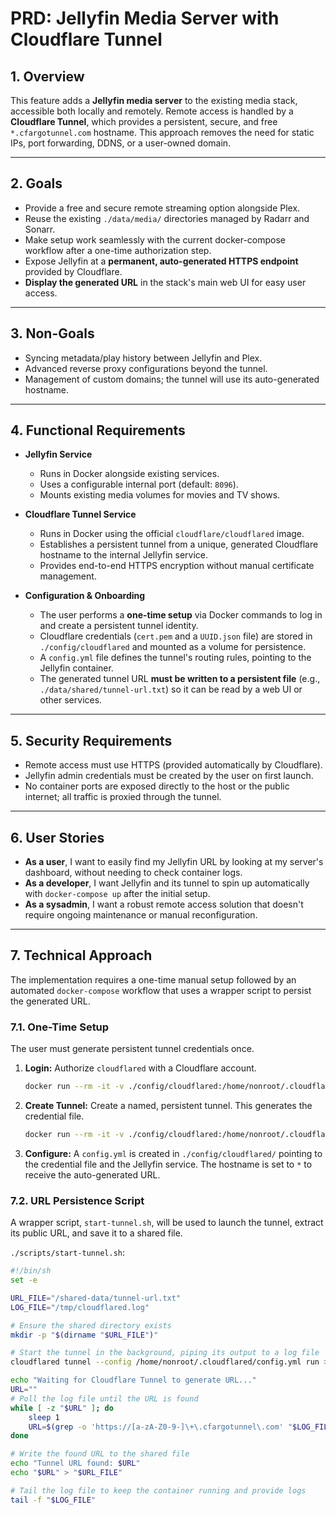 # PRD: Jellyfin Media Server with Cloudflare Tunnel

## 1. Overview
This feature adds a **Jellyfin media server** to the existing media stack, accessible both locally and remotely.
Remote access is handled by a **Cloudflare Tunnel**, which provides a persistent, secure, and free `*.cfargotunnel.com` hostname. This approach removes the need for static IPs, port forwarding, DDNS, or a user-owned domain.

***

## 2. Goals
- Provide a free and secure remote streaming option alongside Plex.
- Reuse the existing `./data/media/` directories managed by Radarr and Sonarr.
- Make setup work seamlessly with the current docker-compose workflow after a one-time authorization step.
- Expose Jellyfin at a **permanent, auto-generated HTTPS endpoint** provided by Cloudflare.
- **Display the generated URL** in the stack's main web UI for easy user access.

***

## 3. Non-Goals
- Syncing metadata/play history between Jellyfin and Plex.
- Advanced reverse proxy configurations beyond the tunnel.
- Management of custom domains; the tunnel will use its auto-generated hostname.

***

## 4. Functional Requirements
- **Jellyfin Service**
  - Runs in Docker alongside existing services.
  - Uses a configurable internal port (default: `8096`).
  - Mounts existing media volumes for movies and TV shows.

- **Cloudflare Tunnel Service**
  - Runs in Docker using the official `cloudflare/cloudflared` image.
  - Establishes a persistent tunnel from a unique, generated Cloudflare hostname to the internal Jellyfin service.
  - Provides end-to-end HTTPS encryption without manual certificate management.

- **Configuration & Onboarding**
  - The user performs a **one-time setup** via Docker commands to log in and create a persistent tunnel identity.
  - Cloudflare credentials (`cert.pem` and a `UUID.json` file) are stored in `./config/cloudflared` and mounted as a volume for persistence.
  - A `config.yml` file defines the tunnel's routing rules, pointing to the Jellyfin container.
  - The generated tunnel URL **must be written to a persistent file** (e.g., `./data/shared/tunnel-url.txt`) so it can be read by a web UI or other services.

***

## 5. Security Requirements
- Remote access must use HTTPS (provided automatically by Cloudflare).
- Jellyfin admin credentials must be created by the user on first launch.
- No container ports are exposed directly to the host or the public internet; all traffic is proxied through the tunnel.

***

## 6. User Stories
- **As a user**, I want to easily find my Jellyfin URL by looking at my server's dashboard, without needing to check container logs.
- **As a developer**, I want Jellyfin and its tunnel to spin up automatically with `docker-compose up` after the initial setup.
- **As a sysadmin**, I want a robust remote access solution that doesn't require ongoing maintenance or manual reconfiguration.

***

## 7. Technical Approach
The implementation requires a one-time manual setup followed by an automated `docker-compose` workflow that uses a wrapper script to persist the generated URL.

### 7.1. One-Time Setup
The user must generate persistent tunnel credentials once.
1.  **Login:** Authorize `cloudflared` with a Cloudflare account.
    ```bash
    docker run --rm -it -v ./config/cloudflared:/home/nonroot/.cloudflared cloudflare/cloudflared tunnel login
    ```
2.  **Create Tunnel:** Create a named, persistent tunnel. This generates the credential file.
    ```bash
    docker run --rm -it -v ./config/cloudflared:/home/nonroot/.cloudflared cloudflare/cloudflared tunnel create jellyfin-tunnel
    ```
3.  **Configure:** A `config.yml` is created in `./config/cloudflared/` pointing to the credential file and the Jellyfin service. The hostname is set to `*` to receive the auto-generated URL.

### 7.2. URL Persistence Script
A wrapper script, `start-tunnel.sh`, will be used to launch the tunnel, extract its public URL, and save it to a shared file.

`./scripts/start-tunnel.sh`:
```bash
#!/bin/sh
set -e

URL_FILE="/shared-data/tunnel-url.txt"
LOG_FILE="/tmp/cloudflared.log"

# Ensure the shared directory exists
mkdir -p "$(dirname "$URL_FILE")"

# Start the tunnel in the background, piping its output to a log file
cloudflared tunnel --config /home/nonroot/.cloudflared/config.yml run > "$LOG_FILE" 2>&1 &

echo "Waiting for Cloudflare Tunnel to generate URL..."
URL=""
# Poll the log file until the URL is found
while [ -z "$URL" ]; do
    sleep 1
    URL=$(grep -o 'https://[a-zA-Z0-9-]\+\.cfargotunnel\.com' "$LOG_FILE" || true)
done

# Write the found URL to the shared file
echo "Tunnel URL found: $URL"
echo "$URL" > "$URL_FILE"

# Tail the log file to keep the container running and provide logs
tail -f "$LOG_FILE"
